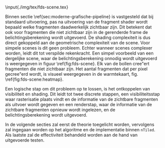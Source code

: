 \input{./img/tex/fds-scene.tex}

Binnen sectie \ref{sec:moderne-grafische-pipeline} is vastgesteld dat bij 
standaard uitvoering, pas na uitvoering van de fragment shader wordt bepaald 
welke fragmenten daadwerkelijk zichtbaar zijn. Dit betekent dat ook voor 
fragmenten die niet zichtbaar zijn in de gerenderde frame de belichtingsberekening 
wordt uitgevoerd. De shading complexiteit is dus direct gekoppeld
aan de geometrische complexiteit van de scene. Voor simpele scenes is dit geen 
probleem. Echter wanneer scenes complexer worden, leidt dit tot verspilde
rekenkracht. Een simpel voorbeeld van een dergelijke scene, waar  de
belichtingsberekening onnodig wordt uitgevoerd is weergegeven in figuur 
\ref{fig:fds-scene}. Elk van de bollen cree\"ert fragmenten die niet zichtbaar
zijn. Het aantal fragmenten dat per pixel gecree\"erd wordt, is visueel weergegeven 
in de warmtekaart, fig. \ref{fig:fds-scene:heatmap}.  

Een logische stap om dit probleem op te lossen, is het ontkoppelen van
visibiliteit en shading. Dit leidt tot twee discrete stappen, een 
visibiliteitsstap waar rasterisatie plaats vindt en de informatie van de
zichtbare fragmenten als uitvoer wordt gegeven en een renderstap, waar de 
informatie van de zichtbare fragmenten opnieuw wordt ingelezen, en de 
belichtingsberekening wordt uitgevoerd.  

In de volgende secties zal eerst de theorie toegelicht worden, vervolgens
zal ingegaan worden op het algoritme en de implementatie binnen `nTiled`.
Als laatste zal de effectiviteit behandeld worden aan de hand van uitgevoerde
testen.

